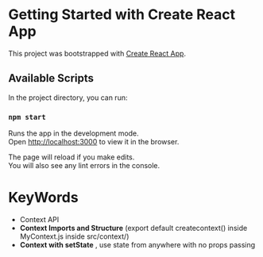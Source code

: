 # Getting Started with Create React App

This project was bootstrapped with [Create React App](https://github.com/facebook/create-react-app).

## Available Scripts

In the project directory, you can run:

### `npm start`

Runs the app in the development mode.\
Open [http://localhost:3000](http://localhost:3000) to view it in the browser.

The page will reload if you make edits.\
You will also see any lint errors in the console.

# KeyWords

* Context API
* **Context Imports and Structure** (export default createcontext() inside MyContext.js inside src/context/)
* **Context with setState** , use state from anywhere with no props passing
